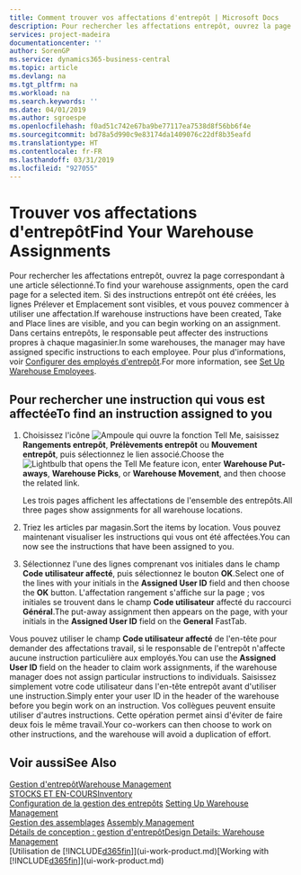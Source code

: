 ```yaml
---
title: Comment trouver vos affectations d'entrepôt | Microsoft Docs
description: Pour rechercher les affectations entrepôt, ouvrez la page correspondant à une article sélectionné. Si des instructions entrepôt ont été créées, les lignes Prélever et Emplacement sont visibles, et vous pouvez commencer à utiliser une affectation. Dans certains entrepôts, le responsable peut affecter des instructions propres à chaque magasinier.
services: project-madeira
documentationcenter: ''
author: SorenGP
ms.service: dynamics365-business-central
ms.topic: article
ms.devlang: na
ms.tgt_pltfrm: na
ms.workload: na
ms.search.keywords: ''
ms.date: 04/01/2019
ms.author: sgroespe
ms.openlocfilehash: f0ad51c742e67ba9be77117ea7538d8f56bb6f4e
ms.sourcegitcommit: bd78a5d990c9e83174da1409076c22df8b35eafd
ms.translationtype: HT
ms.contentlocale: fr-FR
ms.lasthandoff: 03/31/2019
ms.locfileid: "927055"
---
```

# <a name="find-your-warehouse-assignments"></a><span data-ttu-id="e0020-105">Trouver vos affectations d'entrepôt</span><span class="sxs-lookup"><span data-stu-id="e0020-105">Find Your Warehouse Assignments</span></span>
<span data-ttu-id="e0020-106">Pour rechercher les affectations entrepôt, ouvrez la page correspondant à une article sélectionné.</span><span class="sxs-lookup"><span data-stu-id="e0020-106">To find your warehouse assignments, open the card page for a selected item.</span></span> <span data-ttu-id="e0020-107">Si des instructions entrepôt ont été créées, les lignes Prélever et Emplacement sont visibles, et vous pouvez commencer à utiliser une affectation.</span><span class="sxs-lookup"><span data-stu-id="e0020-107">If warehouse instructions have been created, Take and Place lines are visible, and you can begin working on an assignment.</span></span> <span data-ttu-id="e0020-108">Dans certains entrepôts, le responsable peut affecter des instructions propres à chaque magasinier.</span><span class="sxs-lookup"><span data-stu-id="e0020-108">In some warehouses, the manager may have assigned specific instructions to each employee.</span></span> <span data-ttu-id="e0020-109">Pour plus d'informations, voir [Configurer des employés d'entrepôt](warehouse-how-to-set-up-warehouse-employees.md).</span><span class="sxs-lookup"><span data-stu-id="e0020-109">For more information, see [Set Up Warehouse Employees](warehouse-how-to-set-up-warehouse-employees.md).</span></span>

## <a name="to-find-an-instruction-assigned-to-you"></a><span data-ttu-id="e0020-110">Pour rechercher une instruction qui vous est affectée</span><span class="sxs-lookup"><span data-stu-id="e0020-110">To find an instruction assigned to you</span></span>  
1.  <span data-ttu-id="e0020-111">Choisissez l'icône ![Ampoule qui ouvre la fonction Tell Me](media/ui-search/search_small.png "Dites-moi ce que vous voulez faire"), saisissez **Rangements entrepôt**, **Prélèvements entrepôt** ou **Mouvement entrepôt**, puis sélectionnez le lien associé.</span><span class="sxs-lookup"><span data-stu-id="e0020-111">Choose the ![Lightbulb that opens the Tell Me feature](media/ui-search/search_small.png "Tell me what you want to do") icon, enter **Warehouse Put-aways**, **Warehouse Picks**, or **Warehouse Movement**, and then choose the related link.</span></span>

    <span data-ttu-id="e0020-112">Les trois pages affichent les affectations de l'ensemble des entrepôts.</span><span class="sxs-lookup"><span data-stu-id="e0020-112">All three pages show assignments for all warehouse locations.</span></span>  

2. <span data-ttu-id="e0020-113">Triez les articles par magasin.</span><span class="sxs-lookup"><span data-stu-id="e0020-113">Sort the items by location.</span></span> <span data-ttu-id="e0020-114">Vous pouvez maintenant visualiser les instructions qui vous ont été affectées.</span><span class="sxs-lookup"><span data-stu-id="e0020-114">You can now see the instructions that have been assigned to you.</span></span>  
3. <span data-ttu-id="e0020-115">Sélectionnez l'une des lignes comprenant vos initiales dans le champ **Code utilisateur affecté**, puis sélectionnez le bouton **OK**.</span><span class="sxs-lookup"><span data-stu-id="e0020-115">Select one of the lines with your initials in the **Assigned User ID** field and then choose the **OK** button.</span></span> <span data-ttu-id="e0020-116">L'affectation rangement s'affiche sur la page ; vos initiales se trouvent dans le champ **Code utilisateur** affecté du raccourci **Général**.</span><span class="sxs-lookup"><span data-stu-id="e0020-116">The put-away assignment then appears on the page, with your initials in the **Assigned User ID** field on the **General** FastTab.</span></span>  

<span data-ttu-id="e0020-117">Vous pouvez utiliser le champ **Code utilisateur affecté** de l'en-tête pour demander des affectations travail, si le responsable de l'entrepôt n'affecte aucune instruction particulière aux employés.</span><span class="sxs-lookup"><span data-stu-id="e0020-117">You can use the **Assigned User ID** field on the header to claim work assignments, if the warehouse manager does not assign particular instructions to individuals.</span></span> <span data-ttu-id="e0020-118">Saisissez simplement votre code utilisateur dans l'en-tête entrepôt avant d'utiliser une instruction.</span><span class="sxs-lookup"><span data-stu-id="e0020-118">Simply enter your user ID in the header of the warehouse before you begin work on an instruction.</span></span> <span data-ttu-id="e0020-119">Vos collègues peuvent ensuite utiliser d'autres instructions. Cette opération permet ainsi d'éviter de faire deux fois le même travail.</span><span class="sxs-lookup"><span data-stu-id="e0020-119">Your co-workers can then choose to work on other instructions, and the warehouse will avoid a duplication of effort.</span></span>  

## <a name="see-also"></a><span data-ttu-id="e0020-120">Voir aussi</span><span class="sxs-lookup"><span data-stu-id="e0020-120">See Also</span></span>  
[<span data-ttu-id="e0020-121">Gestion d'entrepôt</span><span class="sxs-lookup"><span data-stu-id="e0020-121">Warehouse Management</span></span>](warehouse-manage-warehouse.md)  
[<span data-ttu-id="e0020-122">STOCKS ET EN-COURS</span><span class="sxs-lookup"><span data-stu-id="e0020-122">Inventory</span></span>](inventory-manage-inventory.md)  
<span data-ttu-id="e0020-123">[Configuration de la gestion des entrepôts](warehouse-setup-warehouse.md)   </span><span class="sxs-lookup"><span data-stu-id="e0020-123">[Setting Up Warehouse Management](warehouse-setup-warehouse.md)   </span></span>  
<span data-ttu-id="e0020-124">[Gestion des assemblages](assembly-assemble-items.md)  </span><span class="sxs-lookup"><span data-stu-id="e0020-124">[Assembly Management](assembly-assemble-items.md)  </span></span>  
[<span data-ttu-id="e0020-125">Détails de conception : gestion d'entrepôt</span><span class="sxs-lookup"><span data-stu-id="e0020-125">Design Details: Warehouse Management</span></span>](design-details-warehouse-management.md)  
<span data-ttu-id="e0020-126">[Utilisation de [!INCLUDE[d365fin](includes/d365fin_md.md)]](ui-work-product.md)</span><span class="sxs-lookup"><span data-stu-id="e0020-126">[Working with [!INCLUDE[d365fin](includes/d365fin_md.md)]](ui-work-product.md)</span></span> 
